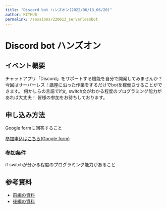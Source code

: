 ```yaml
---
title: "Discord bot ハンズオン(2022/06/13,06/20)"
author: KITHUB
permalink: /sessions/220613_serverlessbot
---
```

# Discord bot ハンズオン


## イベント概要

チャットアプリ「Discord」をサポートする機能を自分で開発してみませんか？
今回はサーバーレス！講座に沿った作業をするだけでbotを稼働させることができます。
何かしらの言語でif文, switch文がわかる程度のプログラミング能力があれば大丈夫！
皆様の参加をお待ちしております。

## 申し込み方法

Google formに回答すること

[参加申込はこちら(Google form)](https://forms.gle/UGDLdKGEfbeDgKKK7)

### 参加条件

if switchが分かる程度のプログラミング能力があること


## 参考資料

- [前編の資料](https://drive.google.com/file/d/1qRsJX1--IspFxdxyob4g_2_2v2bc1zna/view?usp=drivesdk)
- [後編の資料](https://drive.google.com/file/d/1G5Cgtwp6yYC9zV18HQ2CG7nZ1NmP6yZb/view?usp=drivesdk)

